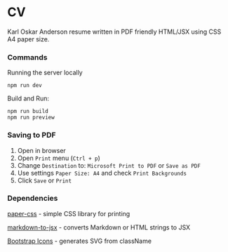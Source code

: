 # CV

Karl Oskar Anderson resume written in PDF friendly HTML/JSX using CSS A4 paper size.

### Commands

Running the server locally
```
npm run dev
```
Build and Run:
```
npm run build
npm run preview
```


### Saving to PDF

1. Open in browser
2. Open `Print` menu (`Ctrl + p`)
3. Change `Destination` to: `Microsoft Print to PDF` or `Save as PDF`
4. Use settings `Paper Size: A4` and check `Print Backgrounds`
5. Click `Save` or `Print`

### Dependencies

[paper-css](https://github.com/cognitom/paper-css) - simple CSS library for printing

[markdown-to-jsx](https://github.com/probablyup/markdown-to-jsx) - converts Markdown or HTML strings to JSX

[Bootstrap Icons](https://icons.getbootstrap.com/) - generates SVG from className
